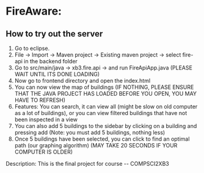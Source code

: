 FireAware: 
=======

## How to try out the server
1. Go to eclipse.
2. File -> Import -> Maven project -> Existing maven project -> select fire-api in the backend folder
3. Go to src/main/java -> xb3.fire.api -> and run FireApiApp.java (PLEASE WAIT UNTIL ITS DONE LOADING)
4. Now go to frontend directory and open the index.html 
5. You can now view the map of buildings (IF NOTHING, PLEASE ENSURE THAT THE JAVA PROJECT HAS LOADED BEFORE YOU OPEN, YOU MAY HAVE TO REFRESH)
6. Features: You can search, it can view all (might be slow on old computer as a lot of buildings), or you can view filtered buildings that have not been inspected in a view
7. You can also add 5 buildings to the sidebar by clicking on a building and pressing add
(Note: you must add 5 buildings, nothing less)
8. Once 5 buildings have been selected, you can click to find an optimal path (our graphing algorithm) (MAY TAKE 20 SECONDS IF YOUR COMPUTER IS OLDER)

Description: This is the final project for course -- COMPSCI2XB3 